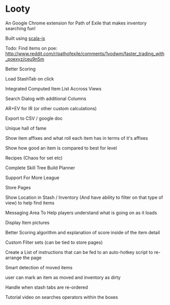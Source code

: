 Looty
=====

An Google Chrome extension for Path of Exile that makes inventory searching fun!

Built using [scala-js](http://www.scala-js.org/)


Todo:
Find items on poe:
http://www.reddit.com/r/pathofexile/comments/1vodwm/faster_trading_with_poexyz/ceu9n5m

Better Scoring

Load StashTab on click

Integrated Computed Item List Accross Views

Search Dialog with additional Columns

AR+EV for IR (or other custom calculations)

Export to CSV / google doc

Unique hall of fame

Show item affixes and what roll each item has in terms of it's affixes

Show how good an item is compared to best for level

Recipes (Chaos for set etc)

Complete Skill Tree Build Planner

Support For More League

Store Pages

Show Location in Stash / Inventory (And have ability to filter on that type of view) to help find items

Messaging Area To Help players understand what is going on as it loads

Display Item pictures

Better Scoring algorithm and explanation of score inside of the item detail

Custom Filter sets (can be tied to store pages)

Create a List of instructions that can be fed to an auto-hotkey script to re-arrange the page

Smart detection of moved items

user can mark an item as moved and inventory as dirty

Handle when stash tabs are re-ordered

Tutorial video on
searches operators within the boxes



